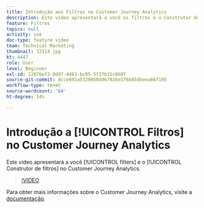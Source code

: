 ```yaml
---
title: Introdução aos Filtros no Customer Journey Analytics
description: Este vídeo apresentará a você os filtros e o Construtor de filtros no Adobe.
feature: Filtros
topics: null
activity: use
doc-type: feature video
team: Technical Marketing
thumbnail: 32114.jpg
kt: 4447
role: User
level: Beginner
exl-id: 22076ef3-8d97-4483-bc05-5f37b15c868f
source-git-commit: dcce691a53200504967926e176b85dbeea667195
workflow-type: tm+mt
source-wordcount: '64'
ht-degree: 14%

---
```


# Introdução a [!UICONTROL Filtros] no Customer Journey Analytics

Este vídeo apresentará a você [!UICONTROL filters] e o [!UICONTROL Construtor de filtros] no Customer Journey Analytics.

>[!VIDEO](https://video.tv.adobe.com/v/32114/?quality=12)

Para obter mais informações sobre o Customer Journey Analytics, visite a [documentação](https://docs.adobe.com/content/help/pt-BR/analytics-platform/using/cja-landing.html).
